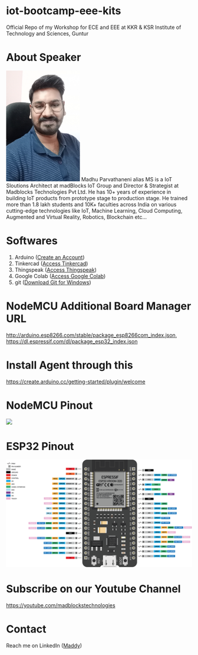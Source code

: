 # iot-bootcamp-eee-kits
Official Repo of my Workshop for ECE and EEE at KKR &amp; KSR Institute of Technology and Sciences, Guntur

# About Speaker

<img src="https://raw.githubusercontent.com/madblocksgit/ETAI-2021---VSSUT-11th-aug-iot-session/main/maddy.jpg" height="300" width="200" />
Madhu Parvathaneni alias MS is a IoT Sloutions Architect at madBlocks IoT Group and Director & Strategist at Madblocks Technologies Pvt Ltd. He has 10+ years of experience in building IoT products from prototype stage to production stage. He trained more than 1.8 lakh students and 10K+ faculties across India on various cutting-edge technologies like IoT, Machine Learning, Cloud Computing, Augmented and Virtual Reality, Robotics, Blockchain etc...


# Softwares
1. Arduino (<a href="https://create.arduino.cc/">Create an Account</a>)
2. Tinkercad (<a href="https://tinkercad.com">Access Tinkercad</a>)
3. Thingspeak (<a href="https://thingspeak.com">Access Thingspeak</a>)
4. Google Colab (<a href="https://colab.research.google.com">Access Google Colab</a>)
5. git (<a href="https://git-scm.com">Download Git for Windows</a>)

# NodeMCU Additional Board Manager URL
http://arduino.esp8266.com/stable/package_esp8266com_index.json, https://dl.espressif.com/dl/package_esp32_index.json

# Install Agent through this
https://create.arduino.cc/getting-started/plugin/welcome

# NodeMCU Pinout
<img src="https://i1.wp.com/www.teachmemicro.com/wp-content/uploads/2018/04/NodeMCUv3.0-pinout.jpg?ssl=1" />

# ESP32 Pinout
<img src="https://raw.githubusercontent.com/AchimPieters/esp32-homekit-camera/master/Images/ESP32-38%20PIN-DEVBOARD.png" />

# Subscribe on our Youtube Channel
https://youtube.com/madblockstechnologies

# Contact
Reach me on LinkedIn (<a href="https://www.linkedin.com/in/madhupiot/">Maddy</a>)

